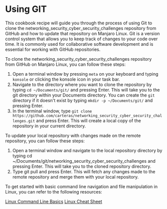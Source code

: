 # Using GIT

This cookbook recipe will guide you through the process of using Git to clone the networking_security_cyber_security_challenges repository from GitHub and how to update that repository on Manjaro Linux. Git is a version control system that allows you to keep track of changes to your code over time. It is commonly used for collaborative software development and is essential for working with GitHub repositories.

To clone the networking_security_cyber_security_challenges repository from GitHub on Manjaro Linux, you can follow these steps:

1. Open a terminal window by pressing `meta` on your keyboard and typing `konsole` or clicking the konsole icon in your task bar.
2. Navigate to the directory where you want to clone the repository by typing `cd ~/Documents/git/` and pressing Enter. This will take you to the git directory within your Documents directory. You can create the `git` directory if it doesn't exist by typing `mkdir -p ~/Documents/git/` and pressing Enter.
3. In the terminal window, type `git clone https://github.com/carteras/networking_security_cyber_security_challenges.git` and press Enter. This will create a local copy of the repository in your current directory.

To update your local repository with changes made on the remote repository, you can follow these steps:

1. Open a terminal window and navigate to the local repository directory by typing cd ~/Documents/git/networking_security_cyber_security_challenges and pressing Enter. This will take you to the cloned repository directory.
2. Type git pull and press Enter. This will fetch any changes made to the remote repository and merge them with your local repository.

To get started with basic command line navigation and file manipulation in Linux, you can refer to the following resources:

[Linux Command Line Basics](https://hackr.io/blog/basic-linux-commands)
[Linux Cheat Sheet](https://cheatography.com/davechild/cheat-sheets/linux-command-line/)